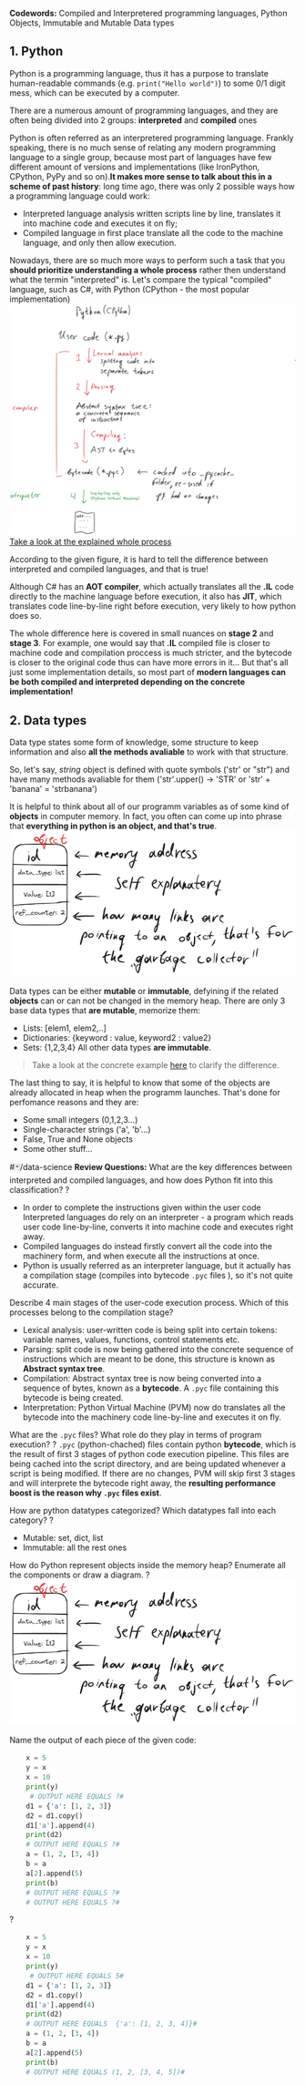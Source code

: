 **Codewords:** Compiled and Interpretered programming languages, Python Objects, Immutable and Mutable Data types

## 1. Python
Python is a programming language, thus it has a purpose to translate human-readable commands (e.g. ```print("Hello world")```) to some 0/1 digit mess, which can be executed by a computer.

There are a numerous amount of programming languages, and they are often being divided into 2 groups: **interpreted** and **compiled** ones

Python is often referred as an interpretered programming language. 
Frankly speaking, there is no much sense of relating any modern programming language to a single group, because most part of languages have few different amount of versions and implementations (like IronPython, CPython, PyPy and so on).**It makes more sense to talk about this in a scheme of past history**: long time ago, there was only 2 possible ways how a programming language could work:
- Interpreted language analysis written scripts line by line, translates it into machine code and executes it on fly;
- Compiled language in first place translate all the code to the machine language, and only then allow execution.

Nowadays, there are so much more ways to perform such a task that you **should prioritize understanding a whole process** rather then understand what the termin "interpreted" is. 
Let's compare the typical "compiled" language, such as C#, with Python (CPython - the most popular implementation) 
<br>
![Pasted image 20241117172425.png](../../📁%20files/Pasted%20image%2020241117172425.png) [Take a look at the explained whole process](../Interpreted%20and%20Compiled%20pipeline.md)

According to the given figure, it is hard to tell the difference between interpreted and compiled languages, and that is true! 

Although C# has an **AOT compiler**, which actually translates all the **.IL** code directly to the machine language before execution, it also has **JIT**, which translates code line-by-line right before execution, very likely to how python does so. 

The whole difference here is covered in small nuances on **stage 2** and **stage 3**. For example, one would say that **.IL** compiled file is closer to machine code and compilation proccess is much stricter, and the bytecode is closer to the original code thus can have more errors in it... 
But that's all just some implementation details, so most part of **modern languages can be both compiled and interpreted depending on the concrete implementation!**


## 2. Data types
Data type states some form of knowledge, some structure to keep information and also **all the methods avaliable** to work with that structure. 

So, let's say, *string* object is defined with quote symbols ('str' or "str") and have many methods avaliable for them ('str'.upper() -> 'STR' or
'str' + 'banana' = 'strbanana')

It is helpful to think about all of our programm variables as of some kind of **objects** in computer memory. In fact, you often can come up into phrase that **everything in python is an object, and that's true**.
![Pasted image 20240807150909.png](../../📁%20files/Pasted%20image%2020240807150909.png)


Data types can be either **mutable** or **immutable**, defyining if the related **objects** can or can not be changed in the memory heap.
There are only 3 base data types that **are mutable**, memorize them:
- Lists: \[elem1, elem2,..\]
- Dictionaries: \{keyword : value, keyword2 : value2\}
- Sets: {1,2,3,4}
All other data types **are immutable**. 

> Take a look at the concrete example [here](../Objects%20in%20Python.md) to clarify the difference.

The last thing to say, it is helpful to know that some of the objects are already allocated in heap when the programm launches. That's done for perfomance reasons and they are:
- Some small integers (0,1,2,3...)
- Single-character strings ('a', 'b'...)
- False, True and None objects
- Some other stuff...

#🃏/data-science
**Review Questions:**
What are the key differences between interpreted and compiled languages, and how does Python fit into this classification?
?
- In order to complete the instructions given within the user code Interpreted languages do rely on an interpreter - a program which reads user code line-by-line, converts it into machine code and executes right away.
- Compiled languages do instead firstly convert all the code into the machinery form, and when execute all the instructions at once.
- Python is usually referred as an interpreter language, but it actually has a compilation stage (compiles into bytecode `.pyc` files ), so it's not quite accurate.
<!--SR:!2025-12-08,288,336-->

Describe 4 main stages of the user-code execution process. Which of this processes belong to the compilation stage?
- Lexical analysis: user-written code is being split into certain tokens: variable names, values, functions, control statements etc.
- Parsing: split code is now being gathered into the concrete sequence of instructions which are meant to be done, this structure is known as **Abstract syntax tree**.
- Compilation: Abstract syntax tree is now being converted into a sequence of bytes, known as a **bytecode**. A `.pyc` file containing this bytecode is being created.
- Interpretation: Python Virtual Machine (PVM) now do translates all the bytecode into the machinery code line-by-line and executes it on fly.

What are the `.pyc` files? What role do they play in terms of program execution?
?
`.pyc`  (python-chached) files contain python **bytecode**, which is the result of first 3 stages of python code execution pipeline. This files are being cached into the script directory, and are being updated whenever a script is being modified. If there are no changes, PVM will skip first 3 stages and will interprete the bytecode right away, the **resulting performance boost is the reason why `.pyc` files exist**.
<!--SR:!2025-12-25,284,336-->

How are python datatypes categorized? Which datatypes fall into each category?
?
- Mutable: set, dict, list
- Immutable: all the rest ones
<!--SR:!2026-01-11,301,336-->

How do Python represent objects inside the memory heap? Enumerate all the components or draw a diagram.
?
![Pasted image 20240807150909.png](../../📁%20files/Pasted%20image%2020240807150909.png)
<!--SR:!2025-10-29,248,336-->

Name the output of each piece of the given code:
```python
	x = 5
	y = x
	x = 10
	print(y)
	 # OUTPUT HERE EQUALS ?#
	d1 = {'a': [1, 2, 3]}
	d2 = d1.copy()
	d1['a'].append(4)
	print(d2)
	# OUTPUT HERE EQUALS ?#
	a = (1, 2, [3, 4])
	b = a
	a[2].append(5)
	print(b)
	# OUTPUT HERE EQUALS ?#
	# OUTPUT HERE EQUALS ?#
```
?
```python
	x = 5
	y = x
	x = 10
	print(y)
	 # OUTPUT HERE EQUALS 5#
	d1 = {'a': [1, 2, 3]}
	d2 = d1.copy()
	d1['a'].append(4)
	print(d2)
	# OUTPUT HERE EQUALS  {'a': [1, 2, 3, 4]}#
	a = (1, 2, [3, 4])
	b = a
	a[2].append(5)
	print(b)
	# OUTPUT HERE EQUALS (1, 2, [3, 4, 5])#
```
<!--SR:!2027-05-07,755,330-->